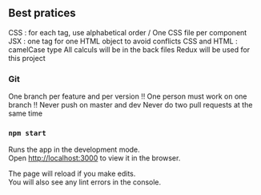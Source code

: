 ## Best pratices

CSS : for each tag, use alphabetical order / One CSS file per component
JSX : one tag for one HTML object to avoid conflicts
CSS and HTML : camelCase type
All calculs will be in the back files
Redux will be used for this project

### Git

One branch per feature and per version
!! One person must work on one branch !!
Never push on master and dev
Never do two pull requests at the same time

### `npm start`

Runs the app in the development mode.<br />
Open [http://localhost:3000](http://localhost:3000) to view it in the browser.

The page will reload if you make edits.<br />
You will also see any lint errors in the console.